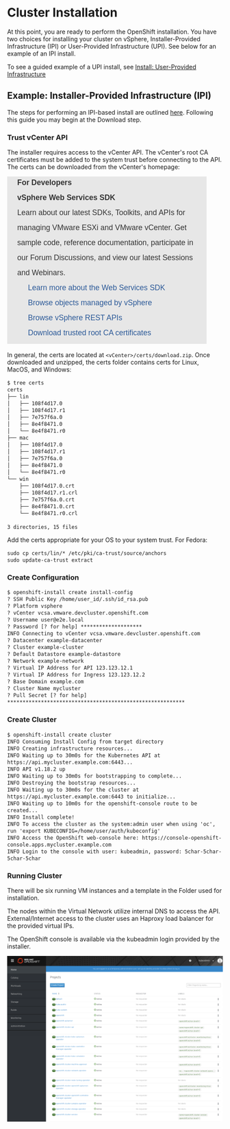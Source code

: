 # Cluster Installation

At this point, you are ready to perform the OpenShift installation. You have two choices for installing your cluster on
vSphere, Installer-Provided Infrastructure (IPI) or User-Provided Infrastructure (UPI). See below for an example of an
IPI install.

To see a guided example of a UPI install, see [Install: User-Provided Infrastructure](install_upi.md)

## Example: Installer-Provided Infrastructure (IPI)

The steps for performing an IPI-based install are outlined [here][cloud-install]. Following this guide you may begin at
the Download step.

### Trust vCenter API
The installer requires access to the vCenter API. The vCenter's root CA certificates must be added to the system trust before connecting to the API. The certs can be downloaded from the vCenter's homepage:

![vSphere 7 certs screenshot](images/certs.png)

In general, the certs are located at `<vCenter>/certs/download.zip`. Once downloaded and unzipped, the certs folder contains certs for Linux, MacOS, and Windows:

```console
$ tree certs
certs
├── lin
│   ├── 108f4d17.0
│   ├── 108f4d17.r1
│   ├── 7e757f6a.0
│   ├── 8e4f8471.0
│   └── 8e4f8471.r0
├── mac
│   ├── 108f4d17.0
│   ├── 108f4d17.r1
│   ├── 7e757f6a.0
│   ├── 8e4f8471.0
│   └── 8e4f8471.r0
└── win
    ├── 108f4d17.0.crt
    ├── 108f4d17.r1.crl
    ├── 7e757f6a.0.crt
    ├── 8e4f8471.0.crt
    └── 8e4f8471.r0.crl

3 directories, 15 files
```

Add the certs appropriate for your OS to your system trust. For Fedora:

```console
sudo cp certs/lin/* /etc/pki/ca-trust/source/anchors
sudo update-ca-trust extract
```
### Create Configuration

```console
$ openshift-install create install-config
? SSH Public Key /home/user_id/.ssh/id_rsa.pub
? Platform vsphere
? vCenter vcsa.vmware.devcluster.openshift.com
? Username user@e2e.local
? Password [? for help] ********************
INFO Connecting to vCenter vcsa.vmware.devcluster.openshift.com 
? Datacenter example-datacenter
? Cluster example-cluster  
? Default Datastore example-datastore
? Network example-network
? Virtual IP Address for API 123.123.12.1
? Virtual IP Address for Ingress 123.123.12.2
? Base Domain example.com
? Cluster Name mycluster
? Pull Secret [? for help] **********************************************************
```

### Create Cluster

```console
$ openshift-install create cluster
INFO Consuming Install Config from target directory
INFO Creating infrastructure resources...
INFO Waiting up to 30m0s for the Kubernetes API at https://api.mycluster.example.com:6443...
INFO API v1.18.2 up
INFO Waiting up to 30m0s for bootstrapping to complete...
INFO Destroying the bootstrap resources...
INFO Waiting up to 30m0s for the cluster at https://api.mycluster.example.com:6443 to initialize...
INFO Waiting up to 10m0s for the openshift-console route to be created...
INFO Install complete!
INFO To access the cluster as the system:admin user when using 'oc', run 'export KUBECONFIG=/home/user/auth/kubeconfig'
INFO Access the OpenShift web-console here: https://console-openshift-console.apps.mycluster.example.com
INFO Login to the console with user: kubeadmin, password: 5char-5char-5char-5char
```

### Running Cluster

There will be six running VM instances and a template in the Folder used for installation.


The nodes within the Virtual Network utilize internal DNS to access the API. External/Internet
access to the cluster uses an Haproxy load balancer for the provided virtual IPs. 

The OpenShift console is available via the kubeadmin login provided by the installer.

![OpenShift web console](images/install_console.png)

[cloud-install]: https://cloud.redhat.com/openshift/create
